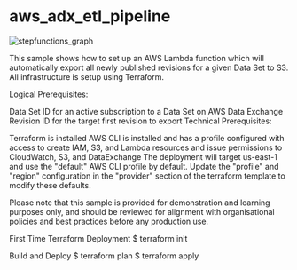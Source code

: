 # aws_adx_etl_pipeline

![stepfunctions_graph](https://user-images.githubusercontent.com/18109881/121964558-922cf700-cd20-11eb-8a49-8140ab27544d.png)

This sample shows how to set up an AWS Lambda function which will automatically export all newly published revisions for a given Data Set to S3. All infrastructure is setup using Terraform.

Logical Prerequisites:

Data Set ID for an active subscription to a Data Set on AWS Data Exchange
Revision ID for the target first revision to export
Technical Prerequisites:

Terraform is installed
AWS CLI is installed and has a profile configured with access to create IAM, S3, and Lambda resources and issue permissions to CloudWatch, S3, and DataExchange
The deployment will target us-east-1 and use the "default" AWS CLI profile by default. Update the "profile" and "region" configuration in the "provider" section of the terraform template to modify these defaults.

Please note that this sample is provided for demonstration and learning purposes only, and should be reviewed for alignment with organisational policies and best practices before any production use.

First Time Terraform Deployment
$ terraform init

Build and Deploy
$ terraform plan
$ terraform apply
